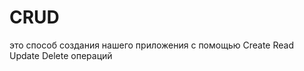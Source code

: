 # CRUD
это способ создания нашего приложения с помощью Create Read Update Delete операций                                                            